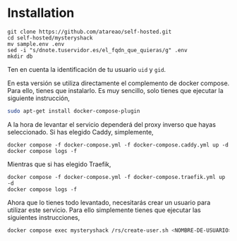 # Installation

```
git clone https://github.com/atareao/self-hosted.git
cd self-hosted/mysteryshack
mv sample.env .env
sed -i "s/dnote.tuservidor.es/el_fqdn_que_quieras/g" .env
mkdir db
```

Ten en cuenta la identificación de tu usuario `uid` y `gid`.

En esta versión se utiliza directamente el complemento de docker compose. Para ello, tienes que instalarlo. Es muy sencillo, solo tienes que ejecutar la siguiente instrucción,

```bash
sudo apt-get install docker-compose-plugin
```

A la hora de levantar el servicio dependerá del proxy inverso que hayas seleccionado. Si has elegido Caddy, simplemente,

```
docker compose -f docker-compose.yml -f docker-compose.caddy.yml up -d
docker compose logs -f
```

Mientras que si has elegido Traefik,

```
docker compose -f docker-compose.yml -f docker-compose.traefik.yml up -d
docker compose logs -f
```

Ahora que lo tienes todo levantado, necesitarás crear un usuario para utilizar este servicio. Para ello simplemente tienes que ejecutar las siguientes instrucciones,

```bash
docker compose exec mysteryshack /rs/create-user.sh <NOMBRE-DE-USUARIO>
```
